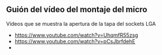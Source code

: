 ## Guión del vídeo del montaje del micro

Vídeos que se muestra la apertura de la tapa del sockets LGA

* https://www.youtube.com/watch?v=UhqmfR55zsg
* https://www.youtube.com/watch?v=pCsJbrfdehE
* 
